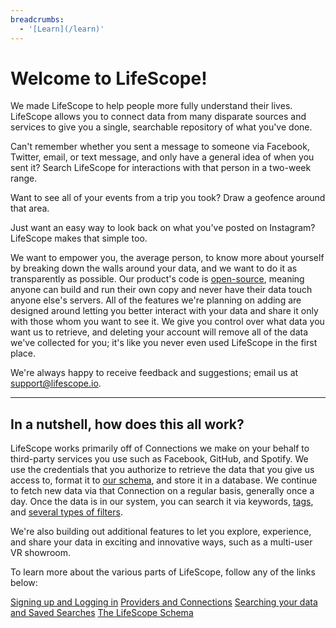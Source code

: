 ```yaml
---
breadcrumbs:
  - '[Learn](/learn)'
---
```


# Welcome to LifeScope!

We made LifeScope to help people more fully understand their lives.
LifeScope allows you to connect data from many disparate sources and services to give you a single, searchable repository of what you've done.

Can't remember whether you sent a message to someone via Facebook, Twitter, email, or text message, and only have a general idea of when you sent it?
Search LifeScope for interactions with that person in a two-week range.

Want to see all of your events from a trip you took?
Draw a geofence around that area.

Just want an easy way to look back on what you've posted on Instagram?
LifeScope makes that simple too.

We want to empower you, the average person, to know more about yourself by breaking down the walls around your data, and we want to do it as transparently as possible.
Our product's code is [open-source](https://github.com/LifeScopeLabs), meaning anyone can build and run their own copy and never have their data touch anyone else's servers.
All of the features we're planning on adding are designed around letting you better interact with your data and share it only with those whom you want to see it.
We give you control over what data you want us to retrieve, and deleting your account will remove all of the data we've collected for you; it's like you never even used LifeScope in the first place.

We're always happy to receive feedback and suggestions; email us at [support@lifescope.io](support@lifescop.io).

* * *

## In a nutshell, how does this all work?

LifeScope works primarily off of Connections we make on your behalf to third-party services you use such as Facebook, GitHub, and Spotify.
We use the credentials that you authorize to retrieve the data that you give us access to, format it to [our schema](/learn/schema), and store it in a database.
We continue to fetch new data via that Connection on a regular basis, generally once a day.
Once the data is in our system, you can search it via keywords, [tags](/learn/tags), and [several types of filters](/learn/filters).

We're also building out additional features to let you explore, experience, and share your data in exciting and innovative ways, such as a multi-user VR showroom.

To learn more about the various parts of LifeScope, follow any of the links below:

[Signing up and Logging in](/learn/login)
[Providers and Connections](/learn/connections)
[Searching your data and Saved Searches](/learn/searching)
[The LifeScope Schema](/learn/schema)
